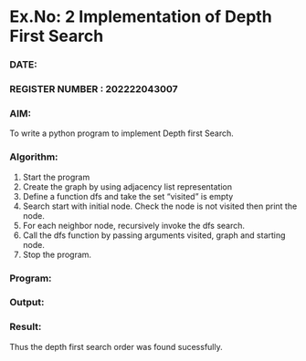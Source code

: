 # Ex.No: 2  Implementation of Depth First Search
### DATE:                                                                            
### REGISTER NUMBER : 202222043007 
### AIM: 
To write a python program to implement Depth first Search. 
### Algorithm:
1. Start the program
2. Create the graph by using adjacency list representation
3. Define a function dfs and take the set “visited” is empty 
4. Search start with initial node. Check the node is not visited then print the node.
5. For each neighbor node, recursively invoke the dfs search.
6. Call the dfs function by passing arguments visited, graph and starting node.
7. Stop the program.
### Program:











### Output:



### Result:
Thus the depth first search order was found sucessfully.
